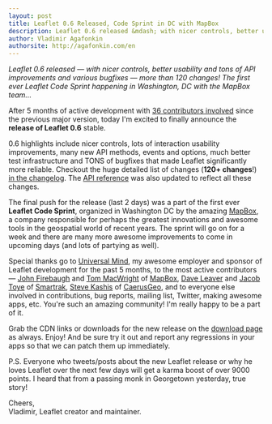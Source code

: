 ```yaml
---
layout: post
title: Leaflet 0.6 Released, Code Sprint in DC with MapBox
description: Leaflet 0.6 released &mdash; with nicer controls, better usability and tons of API improvements and various bugfixes &mdash; more than 120 changes! The first ever Leaflet Code Sprint happening in Washington, DC with the MapBox team
author: Vladimir Agafonkin
authorsite: http://agafonkin.com/en
---
```


_Leaflet 0.6 released &mdash; with nicer controls, better usability and tons of API improvements and various bugfixes &mdash; more than 120 changes! The first ever Leaflet Code Sprint happening in Washington, DC with the MapBox team..._

After 5 months of active development with [36 contributors involved](https://github.com/Leaflet/Leaflet/graphs/contributors?from=2013-01-18&to=2013-06-26&type=c) since the previous major version, today I'm excited to finally announce the **release of Leaflet 0.6** stable.

0.6 highlights include nicer controls, lots of interaction usability improvements, many new API methods, events and options, much better test infrastructure and TONS of bugfixes that made Leaflet significantly more reliable. Checkout the huge detailed list of changes (**120+ changes**!) [in the changelog](https://github.com/Leaflet/Leaflet/blob/master/CHANGELOG.md). The [API reference](../../../reference.html) was also updated to reflect all these changes.

The final push for the release (last 2 days) was a part of the first ever **Leaflet Code Sprint**, organized in Washington DC by the amazing [MapBox](http://mapbox.com), a company responsible for perhaps the greatest innovations and awesome tools in the geospatial world of recent years. The sprint will go on for a week and there are many more awesome improvements to come in upcoming days (and lots of partying as well).

Special thanks go to [Universal Mind](http://universalmind.com/), my awesome employer and sponsor of Leaflet development for the past 5 months, to the most active contributors &mdash; [John Firebaugh](https://github.com/jfirebaugh) and [Tom MacWright](https://github.com/tmcw) of [MapBox](http://mapbox.com), [Dave Leaver](https://github.com/danzel) and [Jacob Toye](https://github.com/jacobtoye) of [Smartrak](http://www.smartrak.co.nz/), [Steve Kashis](https://github.com/snkashis) of [CaerusGeo](http://www.caerusgeo.com/), and to everyone else involved in contributions, bug reports, mailing list, Twitter, making awesome apps, etc. You're such an amazing community! I'm really happy to be a part of it.

Grab the CDN links or downloads for the new release on the [download page](../../../download.html) as always. Enjoy! And be sure try it out and report any regressions in your apps so that we can patch them up immediately.

P.S. Everyone who tweets/posts about the new Leaflet release or why he loves Leaflet over the next few days will get a karma boost of over 9000 points. I heard that from a passing monk in Georgetown yesterday, true story!

Cheers,<br />
Vladimir, Leaflet creator and maintainer.
